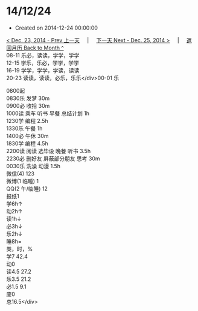 # 14/12/24

* Created on 2014-12-24 00:00:00

[&lt; Dec. 23, 2014 - Prev 上一天](d23.md)     \|     [下一天 Next - Dec. 25, 2014 &gt;](d25.md)     \|     [返回月历 Back to Month ^](index.md)   
08-11 乐必，读读，学学，学学  
12-15 学乐，乐必，学学，学学  
16-19 学学，学学，学读，读读  
20-23 读读，读读，必乐，乐乐&lt;/div&gt;00-01 乐  
  
0800起  
0830乐 发梦 30m  
0900必 收拾 30m  
1000读 乘车 听书 早餐 总结计划 1h  
1230学 编程 2.5h  
1330乐 午餐 1h  
1400必 午休 30m  
1830学 编程 4.5h  
2200读 阅读 选毕设 晚餐 听书 3.5h  
2230必 删好友 屏蔽部分朋友 思考 30m  
0030乐 洗澡 动漫 1.5h  
微信\(4\) 123  
微博\(1 临睡\) 1  
QQ\(2 午/临睡\) 12  
报纸1  
学6h↑  
动2h↑  
读1h↓  
必3h↓  
乐2h↓  
睡8h=  
类，时，%  
学7 42.4  
动0  
读4.5 27.2  
乐3.5 21.2  
必1.5 9.1  
废0  
总16.5&lt;/div&gt;

